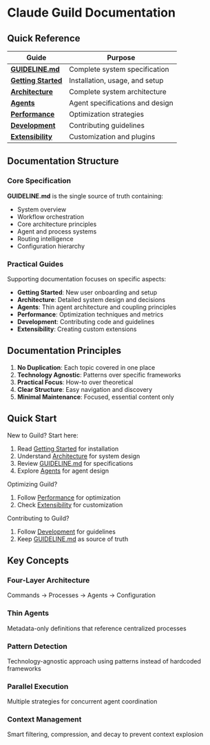 # Claude Guild Documentation

## Quick Reference

| Guide | Purpose |
|-------|---------|
| **[GUIDELINE.md](../GUIDELINE.md)** | Complete system specification |
| **[Getting Started](getting-started.md)** | Installation, usage, and setup |
| **[Architecture](architecture.md)** | Complete system architecture |
| **[Agents](agents.md)** | Agent specifications and design |
| **[Performance](performance.md)** | Optimization strategies |
| **[Development](development.md)** | Contributing guidelines |
| **[Extensibility](extensibility.md)** | Customization and plugins |

## Documentation Structure

### Core Specification
**GUIDELINE.md** is the single source of truth containing:
- System overview
- Workflow orchestration
- Core architecture principles
- Agent and process systems
- Routing intelligence
- Configuration hierarchy

### Practical Guides
Supporting documentation focuses on specific aspects:
- **Getting Started**: New user onboarding and setup
- **Architecture**: Detailed system design and decisions
- **Agents**: Thin agent architecture and coupling principles
- **Performance**: Optimization techniques and metrics
- **Development**: Contributing code and guidelines
- **Extensibility**: Creating custom extensions

## Documentation Principles

1. **No Duplication**: Each topic covered in one place
2. **Technology Agnostic**: Patterns over specific frameworks
3. **Practical Focus**: How-to over theoretical
4. **Clear Structure**: Easy navigation and discovery
5. **Minimal Maintenance**: Focused, essential content only

## Quick Start

New to Guild? Start here:
1. Read [Getting Started](getting-started.md) for installation
2. Understand [Architecture](architecture.md) for system design
3. Review [GUIDELINE.md](../GUIDELINE.md) for specifications
4. Explore [Agents](agents.md) for agent design

Optimizing Guild?
1. Follow [Performance](performance.md) for optimization
2. Check [Extensibility](extensibility.md) for customization

Contributing to Guild?
1. Follow [Development](development.md) for guidelines
2. Keep [GUIDELINE.md](../GUIDELINE.md) as source of truth

## Key Concepts

### Four-Layer Architecture
Commands → Processes → Agents → Configuration

### Thin Agents
Metadata-only definitions that reference centralized processes

### Pattern Detection
Technology-agnostic approach using patterns instead of hardcoded frameworks

### Parallel Execution
Multiple strategies for concurrent agent coordination

### Context Management
Smart filtering, compression, and decay to prevent context explosion
